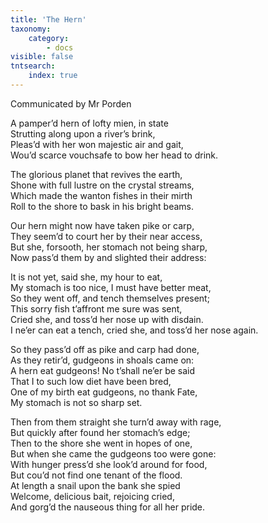 ```yaml
---
title: 'The Hern'
taxonomy:
    category:
        - docs
visible: false
tntsearch:
    index: true
---
```


<div class="author">Communicated by Mr Porden</div>

A pamper’d hern of lofty mien, in state  
Strutting along upon a river’s brink,  
Pleas’d with her won majestic air and gait,  
Wou’d scarce vouchsafe to bow her head to drink.

The glorious planet that revives the earth,  
Shone with full lustre on the crystal streams,  
Which made the wanton fishes in their mirth  
Roll to the shore to bask in his bright beams.

Our hern might now have taken pike or carp,  
They seem’d to court her by their near access,  
But she, forsooth, her stomach not being sharp,  
Now pass’d them by and slighted their address:

It is not yet, said she, my hour to eat,  
My stomach is too nice, I must have better meat,  
So they went off, and tench themselves present;  
This sorry fish t’affront me sure was sent,  
Cried she, and toss’d her nose up with disdain.  
I ne’er can eat a tench, cried she, and toss’d her nose again.

So they pass’d off as pike and carp had done,  
As they retir’d, gudgeons in shoals came on:  
A hern eat gudgeons! No t’shall ne’er be said  
That I to such low diet have been bred,  
One of my birth eat gudgeons, no thank Fate,  
My stomach is not so sharp set.

Then from them straight she turn’d away with rage,  
But quickly after found her stomach’s edge;  
Then to the shore she went in hopes of one,  
But when she came the gudgeons too were gone:  
With hunger press’d she look’d around for food,  
But cou’d not find one tenant of the flood.  
At length a snail upon the bank she spied  
Welcome, delicious bait, rejoicing cried,  
And gorg’d the nauseous thing for all her pride.
